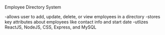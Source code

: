 Employee Directory System

-allows user to add, update, delete, or view employees in a directory
-stores key attributes about employees like contact info and start date
-utlizes ReactJS, NodeJS, CSS, Express, and MySQL
